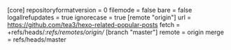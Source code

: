 [core]
	repositoryformatversion = 0
	filemode = false
	bare = false
	logallrefupdates = true
	ignorecase = true
[remote "origin"]
	url = https://github.com/tea3/hexo-related-popular-posts
	fetch = +refs/heads/*:refs/remotes/origin/*
[branch "master"]
	remote = origin
	merge = refs/heads/master
